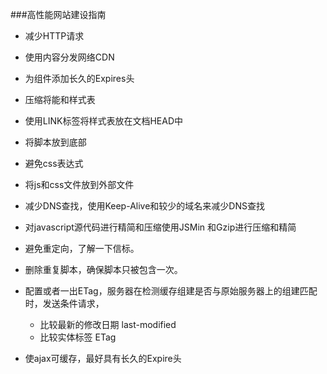 ###高性能网站建设指南

* 减少HTTP请求

* 使用内容分发网络CDN

* 为组件添加长久的Expires头

* 压缩将能和样式表

* 使用LINK标签将样式表放在文档HEAD中

* 将脚本放到底部

* 避免css表达式

* 将js和css文件放到外部文件

* 减少DNS查找，使用Keep-Alive和较少的域名来减少DNS查找

* 对javascript源代码进行精简和压缩使用JSMin 和Gzip进行压缩和精简

* 避免重定向，了解一下信标。

* 删除重复脚本，确保脚本只被包含一次。

* 配置或者一出ETag，服务器在检测缓存组建是否与原始服务器上的组建匹配时，发送条件请求，
    * 比较最新的修改日期 last-modified
    * 比较实体标签 ETag
* 使ajax可缓存，最好具有长久的Expire头